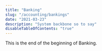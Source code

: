 ```yaml
---
title: "Banking"
slug: "/accounting/bankings"
date: "2021-03-23"
description: "System backbone so to say"
disableTableOfContents: "true"
---
```

This is the end of the beginning of Banking.